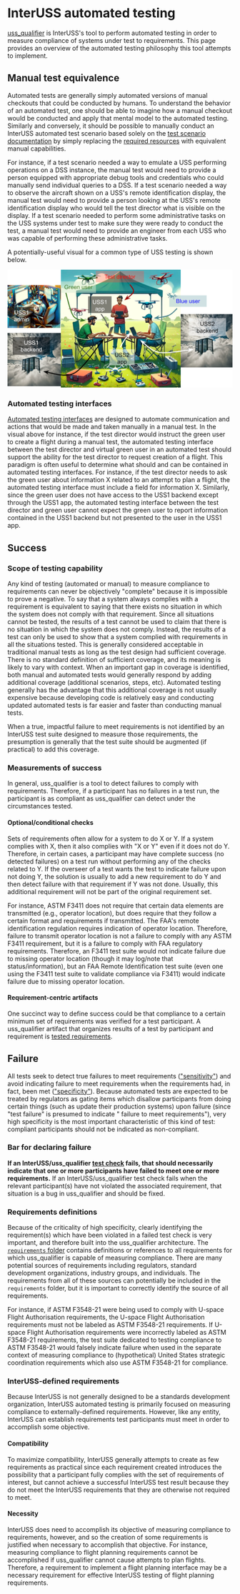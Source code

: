 # InterUSS automated testing

[uss_qualifier](./README.md) is InterUSS's tool to perform automated testing in
order to measure compliance of systems under test to requirements. This page
provides an overview of the automated testing philosophy this tool attempts to
implement.

## Manual test equivalence

Automated tests are generally simply automated versions of manual checkouts that
could be conducted by humans. To understand the behavior of an automated test,
one should be able to imagine how a manual checkout would be conducted and apply
that mental model to the automated testing. Similarly and conversely, it should
be possible to manually conduct an InterUSS automated test scenario based solely
on the [test scenario documentation](./scenarios/README.md#documentation) by
simply replacing the [required resources](./scenarios/README.md#resources) with
equivalent manual capabilities.

For instance, if a test scenario needed a way to emulate a USS performing
operations on a DSS instance, the manual test would need to provide a person
equipped with appropriate debug tools and credentials who could manually send
individual queries to a DSS. If a test scenario needed a way to observe the
aircraft shown on a USS's remote identification display, the manual test would
need to provide a person looking at the USS's remote identification display who
would tell the test director what is visible on the display. If a test scenario
needed to perform some administrative tasks on the USS systems under test to
make sure they were ready to conduct the test, a manual test would need to
provide an engineer from each USS who was capable of performing these
administrative tasks.

A potentially-useful visual for a common type of USS testing is shown below.

![Manual testing visual](../../assets/manual_testing_visual.png)

### Automated testing interfaces

[Automated testing interfaces](https://github.com/interuss/automated_testing_interfaces)
are designed to automate communication and actions that would be made and taken
manually in a manual test. In the visual above for instance, if the test
director would instruct the green user to create a flight during a manual test,
the automated testing interface between the test director and virtual green user
in an automated test should support the ability for the test director to request
creation of a flight. This paradigm is often useful to determine what should and
can be contained in automated testing interfaces. For instance, if the test
director needs to ask the green user about information X related to an attempt
to plan a flight, the automated testing interface must include a field for
information X. Similarly, since the green user does not have access to the USS1
backend except through the USS1 app, the automated testing interface between the
test director and green user cannot expect the green user to report information
contained in the USS1 backend but not presented to the user in the USS1 app.

## Success

### Scope of testing capability

Any kind of testing (automated or manual) to measure compliance to requirements
can never be objectively "complete" because it is impossible to prove a
negative. To say that a system always complies with a requirement is equivalent
to saying that there exists no situation in which the system does not comply
with that requirement. Since all situations cannot be tested, the results of a
test cannot be used to claim that there is no situation in which the system does
not comply. Instead, the results of a test can only be used to show that a
system complied with requirements in all the situations tested. This is
generally considered acceptable in traditional manual tests as long as the test
design had sufficient coverage. There is no standard definition of sufficient
coverage, and its meaning is likely to vary with context. When an important gap
in coverage is identified, both manual and automated tests would generally
respond by adding additional coverage (additional scenarios, steps, etc).
Automated testing generally has the advantage that this additional coverage is
not usually expensive because developing code is relatively easy and conducting
updated automated tests is far easier and faster than conducting manual tests.

When a true, impactful failure to meet requirements is not identified by an
InterUSS test suite designed to measure those requirements, the presumption is
generally that the test suite should be augmented (if practical) to add this
coverage.

### Measurements of success

In general, uss_qualifier is a tool to detect failures to comply with
requirements. Therefore, if a participant has no failures in a test run, the
participant is as compliant as uss_qualifier can detect under the circumstances
tested.

#### Optional/conditional checks

Sets of requirements often allow for a system to do X or Y. If a system complies
with X, then it also complies with "X or Y" even if it does not do Y. Therefore,
in certain cases, a participant may have complete success (no detected failures)
on a test run without performing any of the checks related to Y. If the overseer
of a test wants the test to indicate failure upon not doing Y, the solution is
usually to add a new requirement to do Y and then detect failure with that
requirement if Y was not done. Usually, this additional requirement will not be
part of the original requirement set.

For instance, ASTM F3411 does not require that certain data elements are
transmitted (e.g., operator location), but does require that they follow a
certain format and requirements if transmitted. The FAA's remote identification
regulation requires indication of operator location. Therefore, failure to
transmit operator location is not a failure to comply with any ASTM F3411
requirement, but it is a failure to comply with FAA regulatory requirements.
Therefore, an F3411 test suite would not indicate failure due to missing
operator location (though it may log/note that status/information), but an FAA
Remote Identification test suite (even one using the F3411 test suite to
validate compliance via F3411) would indicate failure due to missing operator
location.

#### Requirement-centric artifacts

One succinct way to define success could be that compliance to a certain minimum
set of requirements was verified for a test participant. A uss_qualifier
artifact that organizes results of a test by participant and requirement
is [tested requirements](./reports/tested_requirements).

## Failure

All tests seek to detect true failures to meet
requirements (["sensitivity"](https://en.wikipedia.org/wiki/Sensitivity_and_specificity))
and avoid indicating failure to meet requirements when the requirements had, in
fact, been
met (["specificity"](https://en.wikipedia.org/wiki/Sensitivity_and_specificity)).
Because automated tests are expected to be treated by regulators as gating items
which disallow participants from doing certain things (such as update their
production systems) upon failure (since "test failure" is presumed to indicate "
failure to meet requirements"), very high specificity is the most important
characteristic of this kind of test: compliant participants should not be
indicated as non-compliant.

### Bar for declaring failure

**If an InterUSS/uss_qualifier [test check](scenarios/README.md#checks) fails,
that should necessarily indicate that one or more participants have failed to
meet one or more requirements.**  If an InterUSS/uss_qualifier test check fails
when the relevant participant(s) have not violated the associated requirement,
that situation is a bug in uss_qualifier and should be fixed.

### Requirements definitions

Because of the criticality of high specificity, clearly identifying the
requirement(s) which have been violated in a failed test check is very
important, and therefore built into the uss_qualifier architecture.
The [`requirements` folder](./requirements) contains definitions or references
to all requirements for which uss_qualifier is capable of measuring compliance.
There are many potential sources of requirements including regulators, standard
development organizations, industry groups, and individuals. The requirements
from all of these sources can potentially be included in the `requirements`
folder, but it is important to correctly identify the source of all
requirements.

For instance, if ASTM F3548-21 were being used to comply with U-space Flight
Authorisation requirements, the U-space Flight Authorisation requirements must
not be labeled as ASTM F3548-21 requirements. If U-space Flight Authorisation
requirements were incorrectly labeled as ASTM F3548-21 requirements, the test
suite dedicated to testing compliance to ASTM F3548-21 would falsely indicate
failure when used in the separate context of measuring compliance to
(hypothetical) United States strategic coordination requirements which also use
ASTM F3548-21 for compliance.

### InterUSS-defined requirements

Because InterUSS is not generally designed to be a standards development
organization, InterUSS automated testing is primarily focused on measuring
compliance to externally-defined requirements. However, like any entity,
InterUSS can establish requirements test participants must meet in order to
accomplish some objective.

#### Compatibility

To maximize compatibility, InterUSS generally attempts to create as few
requirements as practical since each requirement created introduces the
possibility that a participant fully complies with the set of requirements of
interest, but cannot achieve a successful InterUSS test result because they do
not meet the InterUSS requirements that they are otherwise not required to meet.

#### Necessity

InterUSS does need to accomplish its objective of measuring compliance to
requirements, however, and so the creation of some requirements is justified
when necessary to accomplish that objective. For instance, measuring compliance
to flight planning requirements cannot be accomplished if uss_qualifier cannot
cause attempts to plan flights. Therefore, a requirement to implement a flight
planning interface may be a necessary requirement for effective InterUSS testing
of flight planning requirements.

